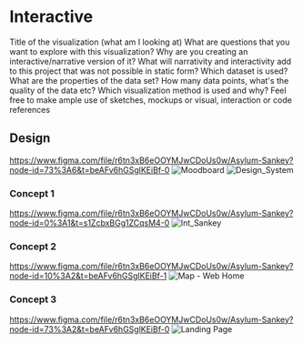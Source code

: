 # Interactive

Title of the visualization (what am I looking at)
What are questions that you want to explore with this visualization?
Why are you creating an interactive/narrative version of it?
What will narrativity and interactivity add to this project that was not possible in static form?
Which dataset is used? 
What are the properties of the data set? How many data points, what's the quality of the data etc?
Which visualization method is used and why?
Feel free to make ample use of sketches, mockups or visual, interaction or code references 


## Design
https://www.figma.com/file/r6tn3xB6eOOYMJwCDoUs0w/Asylum-Sankey?node-id=73%3A6&t=beAFv6hGSglKEiBf-0
![Moodboard](https://user-images.githubusercontent.com/77869514/201982659-62bf64e7-a38f-4643-90aa-e20e755950f4.jpg)
![Design_System](https://user-images.githubusercontent.com/77869514/201982647-8a9a6839-4ba7-4beb-9f90-10e68d77102a.jpg)

### Concept 1
https://www.figma.com/file/r6tn3xB6eOOYMJwCDoUs0w/Asylum-Sankey?node-id=0%3A1&t=s1ZcbxBGg1ZCqsM4-0
![Int_Sankey](https://user-images.githubusercontent.com/77869514/201982652-6031ebfc-5cb3-4cb4-9cd9-449341f78018.jpg)

### Concept 2
https://www.figma.com/file/r6tn3xB6eOOYMJwCDoUs0w/Asylum-Sankey?node-id=10%3A2&t=beAFv6hGSglKEiBf-1
![Map - Web Home](https://user-images.githubusercontent.com/77869514/201982658-33952ce1-0a48-4268-8f04-ff08becd11e2.jpg)

### Concept 3
https://www.figma.com/file/r6tn3xB6eOOYMJwCDoUs0w/Asylum-Sankey?node-id=73%3A2&t=beAFv6hGSglKEiBf-0
![Landing Page](https://user-images.githubusercontent.com/77869514/201982656-66a25a20-2a29-48c7-968f-9144d9246c60.jpg)




